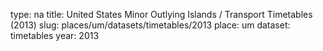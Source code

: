 type: na
title: United States Minor Outlying Islands / Transport Timetables (2013)
slug: places/um/datasets/timetables/2013
place: um
dataset: timetables
year: 2013
